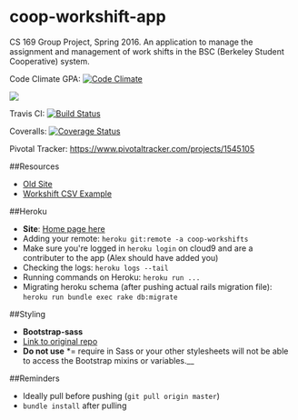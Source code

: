 # coop-workshift-app
CS 169 Group Project, Spring 2016. An application to manage the assignment and management of work shifts in the BSC (Berkeley Student Cooperative) system.

Code Climate GPA:
[![Code Climate](https://codeclimate.com/repos/56d2353c473c7133c9009434/badges/a376a4dc733d19da5a54/gpa.svg)](https://codeclimate.com/repos/56d2353c473c7133c9009434/feed)

<a href="https://codeclimate.com/repos/56d2353c473c7133c9009434/coverage"><img src="https://codeclimate.com/repos/56d2353c473c7133c9009434/badges/a376a4dc733d19da5a54/coverage.svg" /></a>

Travis CI:
[![Build Status](https://travis-ci.org/momochanfitz/coop-workshift-app.svg?branch=master)](https://travis-ci.org/momochanfitz/coop-workshift-app)

Coveralls:
[![Coverage Status](https://coveralls.io/repos/github/momochanfitz/coop-workshift-app/badge.svg?branch=master)](https://coveralls.io/github/momochanfitz/coop-workshift-app?branch=master)

Pivotal Tracker:
https://www.pivotaltracker.com/projects/1545105

##Resources
* [Old Site](https://workshift.bsc.coop/clo/online_signoff.php)
* [Workshift CSV Example](https://docs.google.com/spreadsheets/d/1zQl654nTXGvvZmO-40sK2LHi5gkv7dh4WgdVn6jrNa4/edit#gid=0)

##Heroku
* __Site__: [Home page here](https://coop-workshifts.herokuapp.com/login)
* Adding your remote: `heroku git:remote -a coop-workshifts`
 * Make sure you're logged in `heroku login` on cloud9 and are a contributer to the app (Alex should have added you)
* Checking the logs: `heroku logs --tail`
* Running commands on Heroku: `heroku run ...`
 * Migrating heroku schema (after pushing actual rails migration file): `heroku run bundle exec rake db:migrate`

##Styling
* __Bootstrap-sass__
 * [Link to original repo](https://github.com/twbs/bootstrap-sass)
 * __Do not use__ *= require in Sass or your other stylesheets will not be able to access the Bootstrap mixins or variables.__

##Reminders
* Ideally pull before pushing (`git pull origin master`)
* `bundle install` after pulling
 
